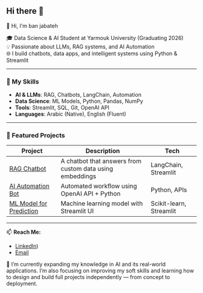 ## Hi there 👋

👋 Hi, I'm ban jabateh 

🎓 Data Science & AI Student at Yarmouk University (Graduating 2026)  
💡 Passionate about LLMs, RAG systems, and AI Automation  
🌐 I build chatbots, data apps, and intelligent systems using Python & Streamlit  

---

### 🧠 My Skills
- **AI & LLMs**: RAG, Chatbots, LangChain, Automation  
- **Data Science**: ML Models, Python, Pandas, NumPy  
- **Tools**: Streamlit, SQL, Git, OpenAI API  
- **Languages**: Arabic (Native), English (Fluent)

---

### 🚀 Featured Projects
| Project | Description | Tech |
|----------|--------------|------|
| [RAG Chatbot]() | A chatbot that answers from custom data using embeddings | LangChain, Streamlit |
| [AI Automation Bot]() | Automated workflow using OpenAI API + Python | Python, APIs |
| [ML Model for Prediction]() | Machine learning model with Streamlit UI | Scikit-learn, Streamlit |

---

📫 **Reach Me:**  
- [LinkedIn](https://www.linkedin.com/in/ban-jabateh-3ab3b626b?lipi=urn%3Ali%3Apage%3Ad_flagship3_profile_view_base_contact_details%3BSHkmAclSRfu5g9L5wZYl1A%3D%3D))  
- [Email](ban.mohammed41@gmail.com)




🌱 I’m currently expanding my knowledge in AI and its real-world applications. I’m also focusing on improving my soft skills and learning how to design and build full projects independently — from concept to deployment.

